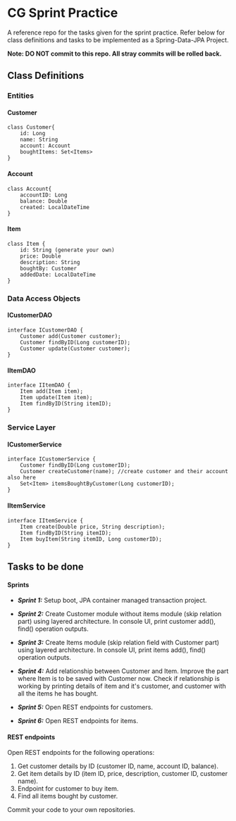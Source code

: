 # CG Sprint Practice

A reference repo for the tasks given for the sprint practice. Refer below for class definitions and tasks to be implemented as a Spring-Data-JPA Project.

**Note: DO NOT commit to this repo. All stray commits will be rolled back.**

## Class Definitions

### Entities

#### Customer

    class Customer{
        id: Long
        name: String
        account: Account
        boughtItems: Set<Items>
    }

#### Account

    class Account{
        accountID: Long
        balance: Double
        created: LocalDateTime
    }

#### Item

    class Item {
        id: String (generate your own)
        price: Double
        description: String
        boughtBy: Customer
        addedDate: LocalDateTime
    }

### Data Access Objects

#### ICustomerDAO

    interface ICustomerDAO {
        Customer add(Customer customer);
        Customer findByID(Long customerID);
        Customer update(Customer customer);
    }

#### IItemDAO

    interface IItemDAO {
        Item add(Item item);
        Item update(Item item);
        Item findByID(String itemID);
    }

### Service Layer

#### ICustomerService

    interface ICustomerService {
        Customer findByID(Long customerID);
        Customer createCustomer(name); //create customer and their account also here
        Set<Item> itemsBoughtByCustomer(Long customerID);
    }

#### IItemService

    interface IItemService {
        Item create(Double price, String description);
        Item findByID(String itemID);
        Item buyItem(String itemID, Long customerID);
    }

## Tasks to be done

#### Sprints

- **_Sprint 1:_** Setup boot, JPA container managed transaction project.

- **_Sprint 2:_** Create Customer module without items module (skip relation part) using layered architecture. In console UI, print customer add(), find() operation outputs.

- **_Sprint 3:_** Create Items module (skip relation field with Customer part) using layered architecture. In console UI, print items add(), find() operation outputs.

- **_Sprint 4:_** Add relationship between Customer and Item. Improve the part where Item is to be saved with Customer now. Check if relationship is working by printing details of item and it's customer, and customer with all the items he has bought.

- **_Sprint 5:_** Open REST endpoints for customers.

- **_Sprint 6:_** Open REST endpoints for items.

#### REST endpoints

Open REST endpoints for the following operations:

1. Get customer details by ID (customer ID, name, account ID, balance).
2. Get item details by ID (item ID, price, description, customer ID, customer name).
3. Endpoint for customer to buy item.
4. Find all items bought by customer.


Commit your code to your own repositories.